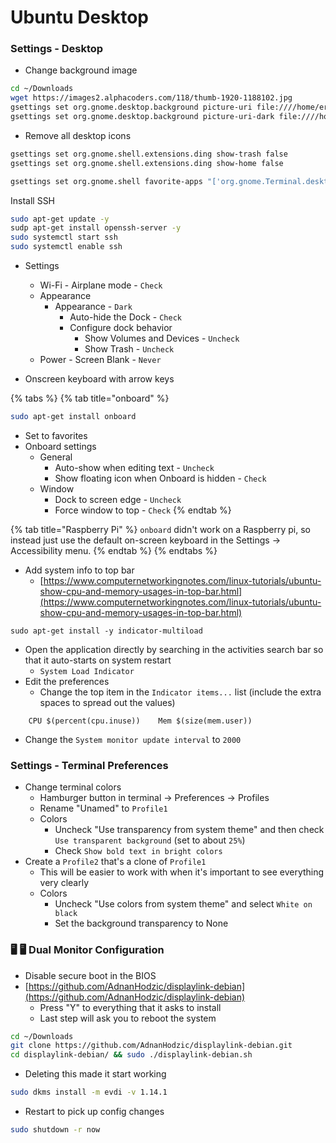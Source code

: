 # Ubuntu Desktop

### Settings - Desktop

* Change background image

```bash
cd ~/Downloads
wget https://images2.alphacoders.com/118/thumb-1920-1188102.jpg
gsettings set org.gnome.desktop.background picture-uri file:////home/eridian/Downloads/thumb-1920-1188102.jpg
gsettings set org.gnome.desktop.background picture-uri-dark file:////home/eridian/Downloads/thumb-1920-1188102.jpg
```

* Remove all desktop icons

```bash
gsettings set org.gnome.shell.extensions.ding show-trash false
gsettings set org.gnome.shell.extensions.ding show-home false

gsettings set org.gnome.shell favorite-apps "['org.gnome.Terminal.desktop', 'firefox.desktop']"
```

Install SSH

```bash
sudo apt-get update -y
sudp apt-get install openssh-server -y
sudo systemctl start ssh
sudo systemctl enable ssh
```

* Settings
  * Wi-Fi - Airplane mode - `Check`
  * Appearance
    * Appearance - `Dark`
      * Auto-hide the Dock - `Check`
      * Configure dock behavior
        * Show Volumes and Devices - `Uncheck`
        * Show Trash - `Uncheck`
  * Power - Screen Blank - `Never`



* Onscreen keyboard with arrow keys

{% tabs %}
{% tab title="onboard" %}
```bash
sudo apt-get install onboard
```

* Set to favorites
* Onboard settings
  * General
    * Auto-show when editing text - `Uncheck`
    * Show floating icon when Onboard is hidden - `Check`
  * Window
    * Dock to screen edge - `Uncheck`
    * Force window to top - `Check`
{% endtab %}

{% tab title="Raspberry Pi" %}
`onboard` didn't work on a Raspberry pi, so instead just use the default on-screen keyboard in the Settings -> Accessibility menu.
{% endtab %}
{% endtabs %}

* Add system info to top bar
  * [https://www.computernetworkingnotes.com/linux-tutorials/ubuntu-show-cpu-and-memory-usages-in-top-bar.html](https://www.computernetworkingnotes.com/linux-tutorials/ubuntu-show-cpu-and-memory-usages-in-top-bar.html)

```
sudo apt-get install -y indicator-multiload
```

* Open the application directly by searching in the activities search bar so that it auto-starts on system restart
  * `System Load Indicator`
* Edit the preferences
  * Change the top item in the `Indicator items...` list (include the extra spaces to spread out the values)

```
    CPU $(percent(cpu.inuse))    Mem $(size(mem.user))
```

* Change the `System monitor update interval` to `2000`

### Settings - Terminal Preferences

* Change terminal colors
  * Hamburger button in terminal -> Preferences -> Profiles
  * Rename "Unamed" to `Profile1`
  * Colors
    * Uncheck "Use transparency from system theme" and then check `Use transparent background` (set to about `25%`)
    * Check `Show bold text in bright colors`
* Create a `Profile2` that's a clone of `Profile1`
  * This will be easier to work with when it's important to see everything very clearly
  * Colors
    * Uncheck "Use colors from system theme" and select `White on black`
    * Set the background transparency to None

### 🖥️ 🖥️ Dual Monitor Configuration

* Disable secure boot in the BIOS
* [https://github.com/AdnanHodzic/displaylink-debian](https://github.com/AdnanHodzic/displaylink-debian)
  * Press "Y" to everything that it asks to install
  * Last step will ask you to reboot the system

```bash
cd ~/Downloads
git clone https://github.com/AdnanHodzic/displaylink-debian.git
cd displaylink-debian/ && sudo ./displaylink-debian.sh
```

* Deleting this made it start working

```bash
sudo dkms install -m evdi -v 1.14.1
```

* Restart to pick up config changes

```bash
sudo shutdown -r now
```
